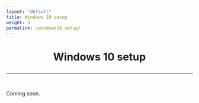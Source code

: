 ```yaml
---
layout: "default"
title: Windows 10 setup
weight: 3
permalink: /windows10_setup/
---
```


<h1><p style="text-align: center">Windows 10 setup</p></h1>

-----
<br>

Coming soon.
